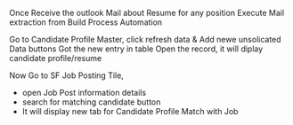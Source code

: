 Once Receive the outlook Mail about Resume for any position 
Execute Mail extraction from Build Process Automation

Go to Candidate Profile Master, click refresh data & Add newe unsolicated Data buttons
Got the new entry in table
Open the record, it will diplay candidate profile/resume 

Now Go to SF Job Posting Tile, 
- open Job Post information details
- search for matching candidate button
- It will display new tab for Candidate Profile Match with Job

